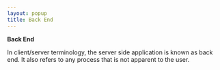 ```yaml
---
layout: popup
title: Back End
---
```



**Back End**


In client/server terminology, the server side application is known as  back end. It also refers to any process that is not apparent to the user.
